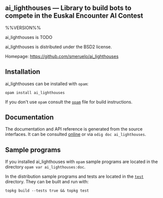 ai_lighthouses — Library to build bots to compete in the Euskal Encounter AI Contest
-------------------------------------------------------------------------------
%%VERSION%%

ai_lighthouses is TODO

ai_lighthouses is distributed under the BSD2 license.

Homepage: https://github.com/smeruelo/ai_lighthouses  

## Installation

ai_lighthouses can be installed with `opam`:

    opam install ai_lighthouses

If you don't use `opam` consult the [`opam`](opam) file for build
instructions.

## Documentation

The documentation and API reference is generated from the source
interfaces. It can be consulted [online][doc] or via `odig doc
ai_lighthouses`.

[doc]: https://github.com/smeruelo/ai_lighthouses/doc

## Sample programs

If you installed ai_lighthouses with `opam` sample programs are located in
the directory `opam var ai_lighthouses:doc`.

In the distribution sample programs and tests are located in the
[`test`](test) directory. They can be built and run
with:

    topkg build --tests true && topkg test 
